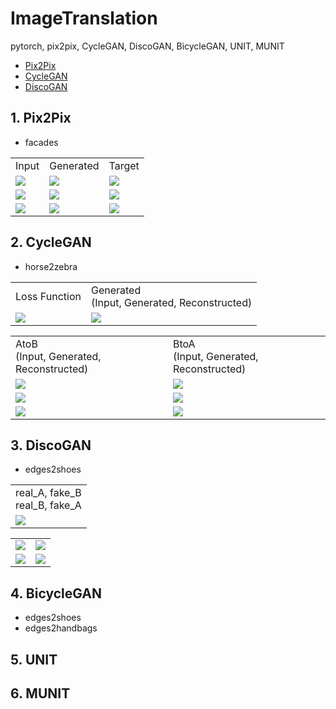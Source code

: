 # ImageTranslation
pytorch, pix2pix, CycleGAN, DiscoGAN, BicycleGAN, UNIT, MUNIT

- [Pix2Pix](https://github.com/suhoy901/ImageTranslation/blob/master/Pix2Pix/1.%20Pix2Pix_train.ipynb)
- [CycleGAN](https://github.com/suhoy901/ImageTranslation/blob/master/CycleGAN/2.%20CycleGAN_train.ipynb)
- [DiscoGAN](https://github.com/suhoy901/ImageTranslation/blob/master/DiscoGAN/DiscoGAN.ipynb)

## 1. Pix2Pix
- facades

<table>
  <tr>
    <td style="text-align: middle;">Input</td>
    <td style="text-align: middle;">Generated</td>
    <td style="text-align: middle;">Target</td>
  </tr>
  <tr>
    <td>
     <img src="https://raw.githubusercontent.com/suhoy901/ImageTranslation/master/Pix2Pix/dataset/facades/test/a/cmp_b0206.jpg"/>
    </td>
    <td>
     <img src="https://raw.githubusercontent.com/suhoy901/ImageTranslation/master/Pix2Pix/result/facades/cmp_b0206.jpg"/>
    </td>
    <td>
     <img src="https://raw.githubusercontent.com/suhoy901/ImageTranslation/master/Pix2Pix/dataset/facades/test/b/cmp_b0206.jpg"/>
    </td>
  </tr>
  <tr>
    <td>
     <img src="https://raw.githubusercontent.com/suhoy901/ImageTranslation/master/Pix2Pix/dataset/facades/test/a/cmp_b0239.jpg"/>
    </td>
    <td>
     <img src="https://raw.githubusercontent.com/suhoy901/ImageTranslation/master/Pix2Pix/result/facades/cmp_b0239.jpg"/>
    </td>
    <td>
     <img src="https://raw.githubusercontent.com/suhoy901/ImageTranslation/master/Pix2Pix/dataset/facades/test/b/cmp_b0239.jpg"/>
    </td>
  </tr>
  <tr>
    <td>
     <img src="https://raw.githubusercontent.com/suhoy901/ImageTranslation/master/Pix2Pix/dataset/facades/test/a/cmp_b0360.jpg"/>
    </td>
    <td>
     <img src="https://raw.githubusercontent.com/suhoy901/ImageTranslation/master/Pix2Pix/result/facades/cmp_b0360.jpg"/>
    </td>
    <td>
     <img src="https://raw.githubusercontent.com/suhoy901/ImageTranslation/master/Pix2Pix/dataset/facades/test/b/cmp_b0360.jpg"/>
    </td>
  </tr>
</table>

## 2. CycleGAN
- horse2zebra

<table>
  <tr>
    <td style="text-align: middle;">Loss Function</td>
    <td style="text-align: middle;">Generated<br>(Input, Generated, Reconstructed)</td>
  </tr>
  <tr>
    <td>
     <img src="https://raw.githubusercontent.com/suhoy901/ImageTranslation/master/CycleGAN/horse2zebra_results/Loss_values_epoch_200.png"/>
    </td>
    <td>
     <img src="https://raw.githubusercontent.com/suhoy901/ImageTranslation/master/CycleGAN/horse2zebra_results/horse2zebra_CycleGAN_epochs_200.gif"/>
    </td>
  </tr>
</table>

<table>
  <tr>
    <td style="text-align: middle;">AtoB<br>(Input, Generated, Reconstructed)</td>
    <td style="text-align: middle;">BtoA<br>(Input, Generated, Reconstructed)</td>
  </tr>
  <tr>
    <td>
     <img src="https://raw.githubusercontent.com/suhoy901/ImageTranslation/master/CycleGAN/horse2zebra_test_results/AtoB/Test_result_118.png"/>
    </td>
    <td>
     <img src="https://raw.githubusercontent.com/suhoy901/ImageTranslation/master/CycleGAN/horse2zebra_test_results/BtoA/Test_result_118.png"/>
    </td>
  </tr>
  <tr>
    <td>
     <img src="https://raw.githubusercontent.com/suhoy901/ImageTranslation/master/CycleGAN/horse2zebra_test_results/AtoB/Test_result_62.png"/>
    </td>
    <td>
     <img src="https://raw.githubusercontent.com/suhoy901/ImageTranslation/master/CycleGAN/horse2zebra_test_results/BtoA/Test_result_62.png"/>
    </td>
  </tr>
  <tr>
    <td>
     <img src="https://raw.githubusercontent.com/suhoy901/ImageTranslation/master/CycleGAN/horse2zebra_test_results/AtoB/Test_result_98.png"/>
    </td>
    <td>
     <img src="https://raw.githubusercontent.com/suhoy901/ImageTranslation/master/CycleGAN/horse2zebra_test_results/BtoA/Test_result_98.png"/>
    </td>
  </tr>
</table>

## 3. DiscoGAN
- edges2shoes

<table>
  <tr>
    <td style="text-align: middle;">real_A, fake_B<br>real_B, fake_A
</td>
  </tr>
  <td>
     <img src="https://raw.githubusercontent.com/suhoy901/ImageTranslation/master/DiscoGAN/results/samples_animation.gif"/>
    </td>
</table>
<table>
  <tr>
    <td>
     <img src="https://raw.githubusercontent.com/suhoy901/ImageTranslation/master/DiscoGAN/results/25.png"/>
    </td>
    <td>
     <img src="https://raw.githubusercontent.com/suhoy901/ImageTranslation/master/DiscoGAN/results/51.png"/>
    </td>
  </tr>
  <tr>
    <td>
     <img src="https://raw.githubusercontent.com/suhoy901/ImageTranslation/master/DiscoGAN/results/74.png"/>
    </td>
    <td>
     <img src="https://raw.githubusercontent.com/suhoy901/ImageTranslation/master/DiscoGAN/results/97.png"/>
    </td>
  </tr>
</table>

## 4. BicycleGAN
- edges2shoes
- edges2handbags

## 5. UNIT

## 6. MUNIT
